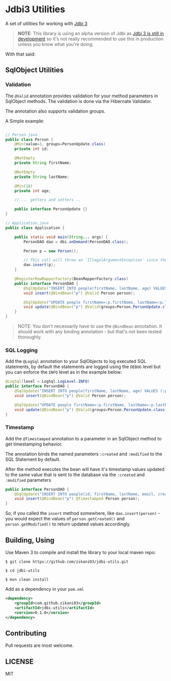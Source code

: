 Jdbi3 Utilities
===============

A set of utilities for working with [Jdbi 3](https://github.com/jdbi/jdbi)

> **NOTE**:
> This library is using an alpha version of Jdbi as [Jdbi 3 is still in development](https://github.com/jdbi/jdbi/issues)
> so it's not really recommended to use this in production unless you know what you're doing.

With that said:

## SqlObject Utilities

### Validation

The `@Valid` annotation provides validation for your method parameters in SqlObject methods.
The validation is done via the Hibernate Validator.

The annotation also supports validation groups.

A Simple example:

```java

// Person.java
public class Person {
    @Min(value=1, groups=PersonUpdate.class)
    private int id;

    @NotEmpty
    private String firstName;

    @NotEmpty
    private String lastName;

    @Min(18)
    private int age;

    // ... getters and setters ..

    public interface PersonUpdate {}
}

// Application.java
public class Application {

    public static void main(String... args) {
        PersonDAO dao = dbi.onDemand(PersonDAO.class);

        Person p = new Person();

        // This call will throw an `IllegalArgumentException` since there are validation errors
        dao.insert(p);
    }

    @RegisterRowMapperFactory(BeanMapperFactory.class)
    public interface PersonDAO {
        @SqlUpdate("INSERT INTO people(firstName, lastName, age) VALUES (:p.firstName, :p.lastName, :p.age)")
        void insert(@BindBean("p") @Valid Person person);

        @SqlUpdate("UPDATE people firstName=:p.firstName, lastName=:p.lastName, age=:p.age WHERE id=:p.id")
        void update(@BindBean("p") @Valid(groups=Person.PersonUpdate.class) Person person);
    }
}
```

> NOTE: You don't necessarily have to use the `@BindBean` annotation. It should work with any
binding annotation - but that's not been tested thoroughly.

### SQL Logging

Add the `@LogSql` annotation to your SqlObjects to log executed SQL statements, by default the statements
are logged using the `DEBUG` level but you can enforce the `INFO` level as in the example below:

```java
@LogSql(level = LogSql.LogLevel.INFO)
public interface PersonDAO {
    @SqlUpdate("INSERT INTO people(firstName, lastName, age) VALUES (:p.firstName, :p.lastName, :p.age)")
    void insert(@BindBean("p") @Valid Person person);

    @SqlUpdate("UPDATE people firstName=:p.firstName, lastName=:p.lastName, age=:p.age WHERE id=:p.id")
    void update(@BindBean("p") @Valid(groups=Person.PersonUpdate.class) Person person);
}
```

### Timestamp

Add the `@Timestamped` annotation to a parameter in an SqlObject method to get timestamping behavior.<br/>

The annotation binds the named parameters <code>:created</code> and <code>:modified</code> to the SQL Statement by default.

After the method executes the bean will have it's timestamp values updated to the same
value that is sent to the database via the <code>:created</code> and <code>:modified</code> parameters

```java
public interface PersonDAO {
    @SqlUpdate("INSERT INTO people(id, firstName, lastName, email, created, modified) VALUES (:p.id, :p.firstName, :p.lastName, :p.email, :created, :modified)")
    void insert(@BindBean("p") @Timestamped Person person);
}
```

So, if you called the `insert` method somewhere, like `dao.insert(person)` - you would expect the values of
`person.getCreated()` and `person.getModified()` to return updated values accordingly.

## Building, Using

Use Maven 3 to compile and install the library to your local maven repo:

```
$ git clone https://github.com/zikani03/jdbi-utils.git

$ cd jdbi-utils

$ mvn clean install
```

Add as a dependency in your `pom.xml`

```xml
<dependency>
    <groupId>com.github.zikani03</groupId>
    <artifactId>jdbi-utils</artifactId>
    <version>0.1.0</version>
</dependency>
```

## Contributing

Pull requests are most welcome.

## LICENSE

MIT
